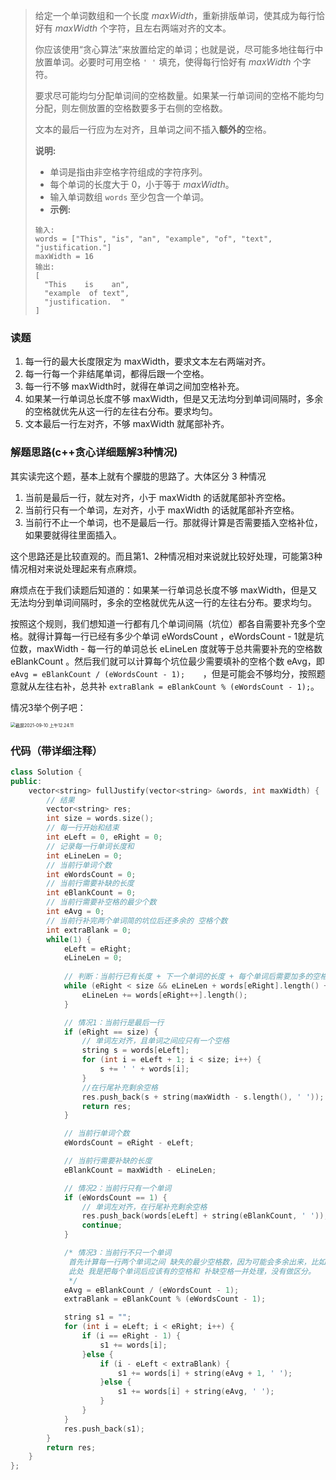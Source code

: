 >给定一个单词数组和一个长度 *maxWidth*，重新排版单词，使其成为每行恰好有 *maxWidth* 个字符，且左右两端对齐的文本。
>
>你应该使用“贪心算法”来放置给定的单词；也就是说，尽可能多地往每行中放置单词。必要时可用空格 `' '` 填充，使得每行恰好有 *maxWidth* 个字符。
>
>要求尽可能均匀分配单词间的空格数量。如果某一行单词间的空格不能均匀分配，则左侧放置的空格数要多于右侧的空格数。
>
>文本的最后一行应为左对齐，且单词之间不插入**额外的**空格。
>
>**说明:**
>
>- 单词是指由非空格字符组成的字符序列。
>- 每个单词的长度大于 0，小于等于 *maxWidth*。
>- 输入单词数组 `words` 至少包含一个单词。
>- **示例:**
>
>```
>输入:
>words = ["This", "is", "an", "example", "of", "text", "justification."]
>maxWidth = 16
>输出:
>[
>   "This    is    an",
>   "example  of text",
>   "justification.  "
>]
>```

### 读题

1. 每一行的最大长度限定为 maxWidth，要求文本左右两端对齐。
2. 每一行每一个非结尾单词，都得后跟一个空格。
3. 每一行不够 maxWidth时，就得在单词之间加空格补充。
4. 如果某一行单词总长度不够 maxWidth，但是又无法均分到单词间隔时，多余的空格就优先从这一行的左往右分布。要求均匀。
5. 文本最后一行左对齐，不够 maxWidth 就尾部补齐。

### 解题思路(c++贪心详细题解3种情况)

其实读完这个题，基本上就有个朦胧的思路了。大体区分 3 种情况

1. 当前是最后一行，就左对齐，小于 maxWidth 的话就尾部补齐空格。
2. 当前行只有一个单词，左对齐，小于 maxWidth 的话就尾部补齐空格。
3. 当前行不止一个单词，也不是最后一行。那就得计算是否需要插入空格补位，如果要就得往里面插入。

这个思路还是比较直观的。而且第1、2种情况相对来说就比较好处理，可能第3种情况相对来说处理起来有点麻烦。

麻烦点在于我们读题后知道的：如果某一行单词总长度不够 maxWidth，但是又无法均分到单词间隔时，多余的空格就优先从这一行的左往右分布。要求均匀。

按照这个规则，我们想知道一行都有几个单词间隔（坑位）都各自需要补充多个空格。就得计算每一行已经有多少个单词 eWordsCount ，eWordsCount - 1就是坑位数，maxWidth - 每一行的单词总长 eLineLen 度就等于总共需要补充的空格数 eBlankCount 。然后我们就可以计算每个坑位最少需要填补的空格个数 eAvg，即 `eAvg = eBlankCount / (eWordsCount - 1);    `，但是可能会不够均分，按照题意就从左往右补，总共补 `extraBlank = eBlankCount % (eWordsCount - 1);`。

情况3举个例子吧：

<img src="https://tva1.sinaimg.cn/large/008i3skNly1guau8o7wkhj60pm0mc0uk02.jpg" alt="截屏2021-09-10 上午12.24.11" style="zoom:50%;" />

### 代码（带详细注释）

```c++
class Solution {
public:
    vector<string> fullJustify(vector<string> &words, int maxWidth) {
        // 结果
        vector<string> res;
        int size = words.size();
        // 每一行开始和结束
        int eLeft = 0, eRight = 0;
        // 记录每一行单词长度和
        int eLineLen = 0;
        // 当前行单词个数
        int eWordsCount = 0;
        // 当前行需要补缺的长度
        int eBlankCount = 0;
        // 当前行需要补空格的最少个数
        int eAvg = 0;
        // 当前行补完两个单词简的坑位后还多余的 空格个数
        int extraBlank = 0;
        while(1) {
            eLeft = eRight;
            eLineLen = 0;
            
            // 判断：当前行已有长度 + 下一个单词的长度 + 每个单词后需要加多的空格数 <= 20
            while (eRight < size && eLineLen + words[eRight].length() + eRight - eLeft <= maxWidth) {
                eLineLen += words[eRight++].length();
            }

            // 情况1：当前行是最后一行
            if (eRight == size) {
                // 单词左对齐，且单词之间应只有一个空格
                string s = words[eLeft];
                for (int i = eLeft + 1; i < size; i++) {
                    s += ' ' + words[i];
                }
                //在行尾补充剩余空格
                res.push_back(s + string(maxWidth - s.length(), ' '));
                return res;
            }

            // 当前行单词个数
            eWordsCount = eRight - eLeft;

            // 当前行需要补缺的长度
            eBlankCount = maxWidth - eLineLen;

            // 情况2：当前行只有一个单词
            if (eWordsCount == 1) {
                // 单词左对齐，在行尾补充剩余空格
                res.push_back(words[eLeft] + string(eBlankCount, ' '));
                continue;
            }

            /* 情况3：当前行不只一个单词
             首先计算每一行两个单词之间 缺失的最少空格数，因为可能会多余出来，比如一行一共缺8个空格，但是有3个单词间隔，就不能平均分，按照题意要尽量均匀，左边优先。
             此处 我是把每个单词后应该有的空格和 补缺空格一并处理，没有做区分。
             */
            eAvg = eBlankCount / (eWordsCount - 1); 
            extraBlank = eBlankCount % (eWordsCount - 1);

            string s1 = "";
            for (int i = eLeft; i < eRight; i++) {
                if (i == eRight - 1) {
                    s1 += words[i];
                }else {
                    if (i - eLeft < extraBlank) {
                        s1 += words[i] + string(eAvg + 1, ' ');
                    }else {
                        s1 += words[i] + string(eAvg, ' ');
                    }
                }
            }
            res.push_back(s1);
        }
        return res;
    }
};
```

